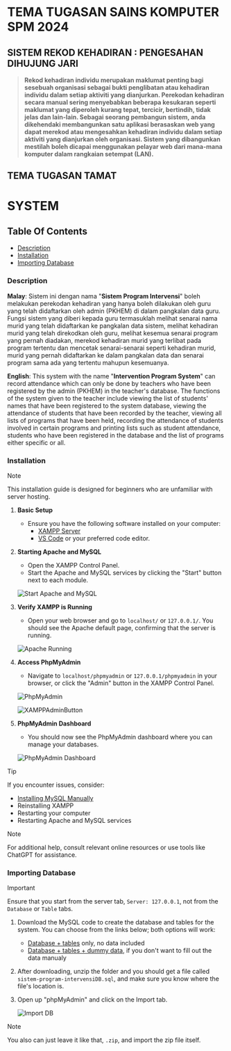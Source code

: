 # TEMA TUGASAN SAINS KOMPUTER SPM 2024

## SISTEM REKOD KEHADIRAN : PENGESAHAN DIHUJUNG JARI

> **Rekod kehadiran individu merupakan maklumat penting bagi sesebuah organisasi sebagai bukti penglibatan atau kehadiran individu dalam setiap aktiviti yang dianjurkan. Perekodan kehadiran secara manual sering menyebabkan beberapa kesukaran seperti maklumat yang diperoleh kurang tepat, tercicir, bertindih, tidak jelas dan lain-lain. Sebagai seorang pembangun sistem, anda dikehendaki membangunkan satu aplikasi berasaskan web yang dapat merekod atau mengesahkan kehadiran individu dalam setiap aktiviti yang dianjurkan oleh organisasi. Sistem yang dibangunkan mestilah boleh dicapai menggunakan pelayar web dari mana-mana komputer dalam rangkaian setempat (LAN).**

## TEMA TUGASAN TAMAT

# SYSTEM

## Table Of Contents
- [Description](#description)
- [Installation](#installation)
- [Importing Database](#importing-database)

### Description
__Malay__: Sistem ini dengan nama "__Sistem Program Intervensi__" boleh melakukan perekodan kehadiran yang hanya boleh dilakukan oleh guru yang telah didaftarkan oleh admin (PKHEM) di dalam pangkalan data guru. Fungsi sistem yang diberi kepada guru termasuklah melihat senarai nama murid yang telah didaftarkan ke pangkalan data sistem, melihat kehadiran murid yang telah direkodkan oleh guru, melihat kesemua senarai program yang pernah diadakan, merekod kehadiran murid yang terlibat pada program tertentu dan mencetak senarai-senarai seperti kehadiran murid, murid yang pernah didaftarkan ke dalam pangkalan data dan senarai program sama ada yang tertentu mahupun kesemuanya.

__English__: This system with the name "__Intervention Program System__" can record attendance which can only be done by teachers who have been registered by the admin (PKHEM) in the teacher's database. The functions of the system given to the teacher include viewing the list of students' names that have been registered to the system database, viewing the attendance of students that have been recorded by the teacher, viewing all lists of programs that have been held, recording the attendance of students involved in certain programs and printing lists such as student attendance, students who have been registered in the database and the list of programs either specific or all.

### Installation

> [!NOTE]
> This installation guide is designed for beginners who are unfamiliar with server hosting.

1. **Basic Setup**
   - Ensure you have the following software installed on your computer:
     - [XAMPP Server](https://www.apachefriends.org/download.html)
     - [VS Code](https://code.visualstudio.com/download) or your preferred code editor.

2. **Starting Apache and MySQL**
   - Open the XAMPP Control Panel.
   - Start the Apache and MySQL services by clicking the "Start" button next to each module.

   ![Start Apache and MySQL](style/image/XAMPP.JPG "XAMPP Control Panel")

3. **Verify XAMPP is Running**
   - Open your web browser and go to `localhost/` or `127.0.0.1/`. You should see the Apache default page, confirming that the server is running.

   ![Apache Running](style/image/PHPMYADMIN.JPG "Apache Default Page")

4. **Access PhpMyAdmin**
   - Navigate to `localhost/phpmyadmin` or `127.0.0.1/phpmyadmin` in your browser, or click the "Admin" button in the XAMPP Control Panel.

   ![PhpMyAdmin](style/image/PHPMYADMIN1.JPG "Click on the phpMyAdmin button")

   ![XAMPPAdminButton](style/image/XAMPP1.JPG "Click on the Admin button next to Apache module")

5. **PhpMyAdmin Dashboard**
   - You should now see the PhpMyAdmin dashboard where you can manage your databases.

   ![PhpMyAdmin Dashboard](style/image/PHPMYADMIN2.JPG "PhpMyAdmin Dashboard")

> [!TIP]
> If you encounter issues, consider:
>   - [Installing MySQL Manually](https://www.mysql.com/downloads/)
>   - Reinstalling XAMPP
>   - Restarting your computer
>   - Restarting Apache and MySQL services

> [!NOTE]
> For additional help, consult relevant online resources or use tools like ChatGPT for assistance.

### Importing Database

> [!IMPORTANT]
> Ensure that you start from the server tab, `Server: 127.0.0.1`, not from the `Database` or `Table` tabs.

1. Download the MySQL code to create the database and tables for the system. You can choose from the links below; both options will work:
   - [Database + tables](https://drive.google.com/drive/folders/17mYzm09Z2iTto87RjVU7fPn2zCUCwq5_?usp=sharing) only, no data included
   - [Database + tables + dummy data](https://drive.google.com/file/d/11H3kvz6VM49Ag_Avni7cltcJDmDrO4DE/view?usp=sharing), if you don't want to fill out the data manualy

2. After downloading, unzip the folder and you should get a file called `sistem-program-intervensiDB.sql`, and make sure you know where the file's location is.

3. Open up "phpMyAdmin" and click on the Import tab.

   ![Import DB](style/image/PHPMYADMIN3.JPG "Choose your file")

> [!NOTE]
> You also can just leave it like that, `.zip`, and import the zip file itself.